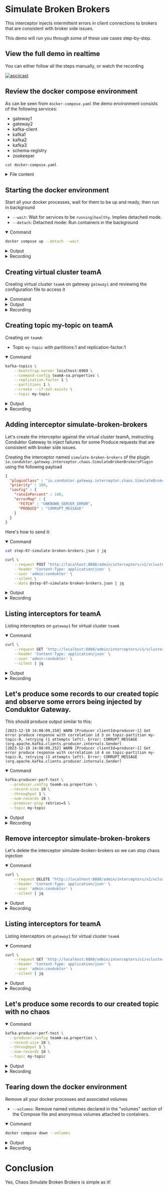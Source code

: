# Simulate Broken Brokers

This interceptor injects intermittent errors in client connections to brokers that are consistent with broker side issues.

This demo will run you through some of these use cases step-by-step.

## View the full demo in realtime




You can either follow all the steps manually, or watch the recording

[![asciicast](https://asciinema.org/a/o1mNOmo1rF0ylY1WjKkZaXm6r.svg)](https://asciinema.org/a/o1mNOmo1rF0ylY1WjKkZaXm6r)

## Review the docker compose environment

As can be seen from `docker-compose.yaml` the demo environment consists of the following services:

* gateway1
* gateway2
* kafka-client
* kafka1
* kafka2
* kafka3
* schema-registry
* zookeeper

```sh
cat docker-compose.yaml
```

<details>
<summary>File content</summary>

```yaml
version: '3.7'
services:
  zookeeper:
    image: confluentinc/cp-zookeeper:latest
    hostname: zookeeper
    container_name: zookeeper
    environment:
      ZOOKEEPER_CLIENT_PORT: 2801
      ZOOKEEPER_TICK_TIME: 2000
    healthcheck:
      test: nc -zv 0.0.0.0 2801 || exit 1
      interval: 5s
      retries: 25
  kafka1:
    hostname: kafka1
    container_name: kafka1
    image: confluentinc/cp-kafka:latest
    ports:
    - 19092:19092
    environment:
      KAFKA_BROKER_ID: 1
      KAFKA_ZOOKEEPER_CONNECT: zookeeper:2801
      KAFKA_LISTENERS: INTERNAL://:9092,EXTERNAL_SAME_HOST://:19092
      KAFKA_ADVERTISED_LISTENERS: INTERNAL://kafka1:9092,EXTERNAL_SAME_HOST://localhost:19092
      KAFKA_LISTENER_SECURITY_PROTOCOL_MAP: INTERNAL:PLAINTEXT,EXTERNAL_SAME_HOST:PLAINTEXT
      KAFKA_INTER_BROKER_LISTENER_NAME: INTERNAL
      KAFKA_GROUP_INITIAL_REBALANCE_DELAY_MS: 0
      KAFKA_LOG4J_LOGGERS: kafka.authorizer.logger=INFO
      KAFKA_LOG4J_ROOT_LOGLEVEL: WARN
      KAFKA_AUTO_CREATE_TOPICS_ENABLE: false
    depends_on:
      zookeeper:
        condition: service_healthy
    healthcheck:
      test: nc -zv kafka1 9092 || exit 1
      interval: 5s
      retries: 25
  kafka2:
    hostname: kafka2
    container_name: kafka2
    image: confluentinc/cp-kafka:latest
    ports:
    - 19093:19093
    environment:
      KAFKA_BROKER_ID: 2
      KAFKA_ZOOKEEPER_CONNECT: zookeeper:2801
      KAFKA_LISTENERS: INTERNAL://:9093,EXTERNAL_SAME_HOST://:19093
      KAFKA_ADVERTISED_LISTENERS: INTERNAL://kafka2:9093,EXTERNAL_SAME_HOST://localhost:19093
      KAFKA_LISTENER_SECURITY_PROTOCOL_MAP: INTERNAL:PLAINTEXT,EXTERNAL_SAME_HOST:PLAINTEXT
      KAFKA_INTER_BROKER_LISTENER_NAME: INTERNAL
      KAFKA_GROUP_INITIAL_REBALANCE_DELAY_MS: 0
      KAFKA_LOG4J_LOGGERS: kafka.authorizer.logger=INFO
      KAFKA_LOG4J_ROOT_LOGLEVEL: WARN
      KAFKA_AUTO_CREATE_TOPICS_ENABLE: false
    depends_on:
      zookeeper:
        condition: service_healthy
    healthcheck:
      test: nc -zv kafka2 9093 || exit 1
      interval: 5s
      retries: 25
  kafka3:
    image: confluentinc/cp-kafka:latest
    hostname: kafka3
    container_name: kafka3
    ports:
    - 19094:19094
    environment:
      KAFKA_BROKER_ID: 3
      KAFKA_ZOOKEEPER_CONNECT: zookeeper:2801
      KAFKA_LISTENERS: INTERNAL://:9094,EXTERNAL_SAME_HOST://:19094
      KAFKA_ADVERTISED_LISTENERS: INTERNAL://kafka3:9094,EXTERNAL_SAME_HOST://localhost:19094
      KAFKA_LISTENER_SECURITY_PROTOCOL_MAP: INTERNAL:PLAINTEXT,EXTERNAL_SAME_HOST:PLAINTEXT
      KAFKA_INTER_BROKER_LISTENER_NAME: INTERNAL
      KAFKA_GROUP_INITIAL_REBALANCE_DELAY_MS: 0
      KAFKA_LOG4J_LOGGERS: kafka.authorizer.logger=INFO
      KAFKA_LOG4J_ROOT_LOGLEVEL: WARN
      KAFKA_AUTO_CREATE_TOPICS_ENABLE: false
    depends_on:
      zookeeper:
        condition: service_healthy
    healthcheck:
      test: nc -zv kafka3 9094 || exit 1
      interval: 5s
      retries: 25
  schema-registry:
    image: confluentinc/cp-schema-registry:latest
    hostname: schema-registry
    container_name: schema-registry
    ports:
    - 8081:8081
    environment:
      SCHEMA_REGISTRY_HOST_NAME: schema-registry
      SCHEMA_REGISTRY_KAFKASTORE_BOOTSTRAP_SERVERS: kafka1:9092,kafka2:9093,kafka3:9094
      SCHEMA_REGISTRY_LOG4J_ROOT_LOGLEVEL: WARN
      SCHEMA_REGISTRY_LISTENERS: http://0.0.0.0:8081
      SCHEMA_REGISTRY_KAFKASTORE_TOPIC: _schemas
      SCHEMA_REGISTRY_SCHEMA_REGISTRY_GROUP_ID: schema-registry
    volumes:
    - type: bind
      source: .
      target: /clientConfig
      read_only: true
    depends_on:
      kafka1:
        condition: service_healthy
      kafka2:
        condition: service_healthy
      kafka3:
        condition: service_healthy
    healthcheck:
      test: nc -zv schema-registry 8081 || exit 1
      interval: 5s
      retries: 25
  gateway1:
    image: conduktor/conduktor-gateway:3.0.0
    hostname: gateway1
    container_name: gateway1
    environment:
      KAFKA_BOOTSTRAP_SERVERS: kafka1:9092,kafka2:9093,kafka3:9094
      GATEWAY_ADVERTISED_HOST: localhost
      GATEWAY_MODE: VCLUSTER
      GATEWAY_SECURITY_PROTOCOL: SASL_PLAINTEXT
      GATEWAY_FEATURE_FLAGS_ANALYTICS: false
    depends_on:
      kafka1:
        condition: service_healthy
      kafka2:
        condition: service_healthy
      kafka3:
        condition: service_healthy
    ports:
    - 6969:6969
    - 6970:6970
    - 6971:6971
    - 8888:8888
    healthcheck:
      test: curl localhost:8888/health
      interval: 5s
      retries: 25
  gateway2:
    image: conduktor/conduktor-gateway:3.0.0
    hostname: gateway2
    container_name: gateway2
    environment:
      KAFKA_BOOTSTRAP_SERVERS: kafka1:9092,kafka2:9093,kafka3:9094
      GATEWAY_ADVERTISED_HOST: localhost
      GATEWAY_MODE: VCLUSTER
      GATEWAY_SECURITY_PROTOCOL: SASL_PLAINTEXT
      GATEWAY_FEATURE_FLAGS_ANALYTICS: false
      GATEWAY_START_PORT: 7969
    depends_on:
      kafka1:
        condition: service_healthy
      kafka2:
        condition: service_healthy
      kafka3:
        condition: service_healthy
    ports:
    - 7969:7969
    - 7970:7970
    - 7971:7971
    - 8889:8888
    healthcheck:
      test: curl localhost:8888/health
      interval: 5s
      retries: 25
  kafka-client:
    image: confluentinc/cp-kafka:latest
    hostname: kafka-client
    container_name: kafka-client
    command: sleep infinity
    volumes:
    - type: bind
      source: .
      target: /clientConfig
      read_only: true
networks:
  demo: null
```

</details>

## Starting the docker environment

Start all your docker processes, wait for them to be up and ready, then run in background

* `--wait`: Wait for services to be `running|healthy`. Implies detached mode.
* `--detach`: Detached mode: Run containers in the background

<details open>
<summary>Command</summary>



```sh
docker compose up --detach --wait
```



</details>
<details>
<summary>Output</summary>

```
 Network chaos-simulate-broken-broker_default  Creating
 Network chaos-simulate-broken-broker_default  Created
 Container zookeeper  Creating
 Container kafka-client  Creating
 Container zookeeper  Created
 Container kafka-client  Created
 Container kafka2  Creating
 Container kafka3  Creating
 Container kafka1  Creating
 Container kafka1  Created
 Container kafka3  Created
 Container kafka2  Created
 Container gateway2  Creating
 Container schema-registry  Creating
 Container gateway1  Creating
 Container gateway2  Created
 Container gateway1  Created
 Container schema-registry  Created
 Container kafka-client  Starting
 Container zookeeper  Starting
 Container zookeeper  Started
 Container zookeeper  Waiting
 Container zookeeper  Waiting
 Container zookeeper  Waiting
 Container kafka-client  Started
 Container zookeeper  Healthy
 Container kafka1  Starting
 Container zookeeper  Healthy
 Container kafka3  Starting
 Container zookeeper  Healthy
 Container kafka2  Starting
 Container kafka3  Started
 Container kafka1  Started
 Container kafka2  Started
 Container kafka3  Waiting
 Container kafka1  Waiting
 Container kafka2  Waiting
 Container kafka2  Waiting
 Container kafka3  Waiting
 Container kafka1  Waiting
 Container kafka2  Waiting
 Container kafka3  Waiting
 Container kafka1  Waiting
 Container kafka3  Healthy
 Container kafka3  Healthy
 Container kafka2  Healthy
 Container kafka2  Healthy
 Container kafka2  Healthy
 Container kafka1  Healthy
 Container kafka1  Healthy
 Container gateway2  Starting
 Container kafka3  Healthy
 Container kafka1  Healthy
 Container gateway1  Starting
 Container schema-registry  Starting
 Container schema-registry  Started
 Container gateway2  Started
 Container gateway1  Started
 Container gateway2  Waiting
 Container kafka-client  Waiting
 Container zookeeper  Waiting
 Container kafka1  Waiting
 Container kafka2  Waiting
 Container kafka3  Waiting
 Container schema-registry  Waiting
 Container gateway1  Waiting
 Container kafka-client  Healthy
 Container kafka1  Healthy
 Container kafka3  Healthy
 Container zookeeper  Healthy
 Container kafka2  Healthy
 Container gateway2  Healthy
 Container schema-registry  Healthy
 Container gateway1  Healthy

```

</details>
<details>
<summary>Recording</summary>

[![asciicast](https://asciinema.org/a/ABbSpgSU4kURCmHWfvyStSRz5.svg)](https://asciinema.org/a/ABbSpgSU4kURCmHWfvyStSRz5)

</details>

## Creating virtual cluster teamA

Creating virtual cluster `teamA` on gateway `gateway1` and reviewing the configuration file to access it

<details>
<summary>Command</summary>



```sh
# Generate virtual cluster teamA with service account sa
token=$(curl \
    --request POST "http://localhost:8888/admin/vclusters/v1/vcluster/teamA/username/sa" \
    --header 'Content-Type: application/json' \
    --user 'admin:conduktor' \
    --silent \
    --data-raw '{"lifeTimeSeconds": 7776000}' | jq -r ".token")

# Create access file
echo  """
bootstrap.servers=localhost:6969
security.protocol=SASL_PLAINTEXT
sasl.mechanism=PLAIN
sasl.jaas.config=org.apache.kafka.common.security.plain.PlainLoginModule required username='sa' password='$token';
""" > teamA-sa.properties

# Review file
cat teamA-sa.properties
```



</details>
<details>
<summary>Output</summary>

```

bootstrap.servers=localhost:6969
security.protocol=SASL_PLAINTEXT
sasl.mechanism=PLAIN
sasl.jaas.config=org.apache.kafka.common.security.plain.PlainLoginModule required username='sa' password='eyJhbGciOiJIUzI1NiJ9.eyJ1c2VybmFtZSI6InNhIiwidmNsdXN0ZXIiOiJ0ZWFtQSIsImV4cCI6MTcyMDQ2OTE4NX0.MzNJ6obH4kQ-q-fcqoCi2IvqmZ6KOzkP7fD75oJ32mc';


```

</details>
<details>
<summary>Recording</summary>

[![asciicast](https://asciinema.org/a/8K7nVRbP5rDJ42eenAdOvk5qu.svg)](https://asciinema.org/a/8K7nVRbP5rDJ42eenAdOvk5qu)

</details>

## Creating topic my-topic on teamA

Creating on `teamA`:

* Topic `my-topic` with partitions:1 and replication-factor:1

<details open>
<summary>Command</summary>



```sh
kafka-topics \
    --bootstrap-server localhost:6969 \
    --command-config teamA-sa.properties \
    --replication-factor 1 \
    --partitions 1 \
    --create --if-not-exists \
    --topic my-topic
```



</details>
<details>
<summary>Output</summary>

```
Created topic my-topic.

```

</details>
<details>
<summary>Recording</summary>

[![asciicast](https://asciinema.org/a/1VWEagSr8l3r9osMMrl1zDMFs.svg)](https://asciinema.org/a/1VWEagSr8l3r9osMMrl1zDMFs)

</details>

## Adding interceptor simulate-broken-brokers

Let's create the interceptor against the virtual cluster teamA, instructing Conduktor Gateway to inject failures for some Produce requests that are consistent with broker side issues.

Creating the interceptor named `simulate-broken-brokers` of the plugin `io.conduktor.gateway.interceptor.chaos.SimulateBrokenBrokersPlugin` using the following payload

```json
{
  "pluginClass" : "io.conduktor.gateway.interceptor.chaos.SimulateBrokenBrokersPlugin",
  "priority" : 100,
  "config" : {
    "rateInPercent" : 100,
    "errorMap" : {
      "FETCH" : "UNKNOWN_SERVER_ERROR",
      "PRODUCE" : "CORRUPT_MESSAGE"
    }
  }
}
```

Here's how to send it:

<details open>
<summary>Command</summary>



```sh
cat step-07-simulate-broken-brokers.json | jq

curl \
    --request POST "http://localhost:8888/admin/interceptors/v1/vcluster/teamA/interceptor/simulate-broken-brokers" \
    --header 'Content-Type: application/json' \
    --user 'admin:conduktor' \
    --silent \
    --data @step-07-simulate-broken-brokers.json | jq
```



</details>
<details>
<summary>Output</summary>

```json
{
  "pluginClass": "io.conduktor.gateway.interceptor.chaos.SimulateBrokenBrokersPlugin",
  "priority": 100,
  "config": {
    "rateInPercent": 100,
    "errorMap": {
      "FETCH": "UNKNOWN_SERVER_ERROR",
      "PRODUCE": "CORRUPT_MESSAGE"
    }
  }
}
{
  "message": "simulate-broken-brokers is created"
}

```

</details>
<details>
<summary>Recording</summary>

[![asciicast](https://asciinema.org/a/dsSdJVeKCFlM5LK35pBF1FEVi.svg)](https://asciinema.org/a/dsSdJVeKCFlM5LK35pBF1FEVi)

</details>

## Listing interceptors for teamA

Listing interceptors on `gateway1` for virtual cluster `teamA`

<details open>
<summary>Command</summary>



```sh
curl \
    --request GET 'http://localhost:8888/admin/interceptors/v1/vcluster/teamA' \
    --header 'Content-Type: application/json' \
    --user 'admin:conduktor' \
    --silent | jq
```



</details>
<details>
<summary>Output</summary>

```json
{
  "interceptors": [
    {
      "name": "simulate-broken-brokers",
      "pluginClass": "io.conduktor.gateway.interceptor.chaos.SimulateBrokenBrokersPlugin",
      "priority": 100,
      "timeoutMs": 9223372036854775807,
      "config": {
        "rateInPercent": 100,
        "errorMap": {
          "FETCH": "UNKNOWN_SERVER_ERROR",
          "PRODUCE": "CORRUPT_MESSAGE"
        }
      }
    }
  ]
}

```

</details>
<details>
<summary>Recording</summary>

[![asciicast](https://asciinema.org/a/SVkFIg1SGgmSJ1LSfwrxpO1Wh.svg)](https://asciinema.org/a/SVkFIg1SGgmSJ1LSfwrxpO1Wh)

</details>

## Let's produce some records to our created topic and observe some errors being injected by Conduktor Gateway.

This should produce output similar to this:

```
[2023-12-19 14:08:09,150] WARN [Producer clientId=producer-1] Got error produce response with correlation id 3 on topic-partition my-topic-0, retrying (1 attempts left). Error: CORRUPT_MESSAGE (org.apache.kafka.clients.producer.internals.Sender)
[2023-12-19 14:08:09,252] WARN [Producer clientId=producer-1] Got error produce response with correlation id 4 on topic-partition my-topic-0, retrying (1 attempts left). Error: CORRUPT_MESSAGE (org.apache.kafka.clients.producer.internals.Sender)
```

<details open>
<summary>Command</summary>



```sh
kafka-producer-perf-test \
  --producer.config teamA-sa.properties \
  --record-size 10 \
  --throughput 1 \
  --num-records 10 \
  --producer-prop retries=5 \
  --topic my-topic
```



</details>
<details>
<summary>Output</summary>

```
[2024-04-10 00:06:28,616] WARN [Producer clientId=perf-producer-client] Got error produce response with correlation id 5 on topic-partition my-topic-0, retrying (4 attempts left). Error: CORRUPT_MESSAGE (org.apache.kafka.clients.producer.internals.Sender)
[2024-04-10 00:06:28,734] WARN [Producer clientId=perf-producer-client] Got error produce response with correlation id 6 on topic-partition my-topic-0, retrying (3 attempts left). Error: CORRUPT_MESSAGE (org.apache.kafka.clients.producer.internals.Sender)
[2024-04-10 00:06:28,957] WARN [Producer clientId=perf-producer-client] Got error produce response with correlation id 7 on topic-partition my-topic-0, retrying (2 attempts left). Error: CORRUPT_MESSAGE (org.apache.kafka.clients.producer.internals.Sender)
[2024-04-10 00:06:29,414] WARN [Producer clientId=perf-producer-client] Got error produce response with correlation id 8 on topic-partition my-topic-0, retrying (1 attempts left). Error: CORRUPT_MESSAGE (org.apache.kafka.clients.producer.internals.Sender)
[2024-04-10 00:06:30,171] WARN [Producer clientId=perf-producer-client] Got error produce response with correlation id 9 on topic-partition my-topic-0, retrying (0 attempts left). Error: CORRUPT_MESSAGE (org.apache.kafka.clients.producer.internals.Sender)
[2024-04-10 00:06:30,171] WARN [Producer clientId=perf-producer-client] Got error produce response with correlation id 10 on topic-partition my-topic-0, retrying (4 attempts left). Error: CORRUPT_MESSAGE (org.apache.kafka.clients.producer.internals.Sender)
org.apache.kafka.common.errors.CorruptRecordException: This message has failed its CRC checksum, exceeds the valid size, has a null key for a compacted topic, or is otherwise corrupt.
org.apache.kafka.common.errors.CorruptRecordException: This message has failed its CRC checksum, exceeds the valid size, has a null key for a compacted topic, or is otherwise corrupt.
[2024-04-10 00:06:31,102] WARN [Producer clientId=perf-producer-client] Got error produce response with correlation id 12 on topic-partition my-topic-0, retrying (3 attempts left). Error: CORRUPT_MESSAGE (org.apache.kafka.clients.producer.internals.Sender)
[2024-04-10 00:06:31,102] WARN [Producer clientId=perf-producer-client] Got error produce response with correlation id 13 on topic-partition my-topic-0, retrying (4 attempts left). Error: CORRUPT_MESSAGE (org.apache.kafka.clients.producer.internals.Sender)
[2024-04-10 00:06:31,339] WARN [Producer clientId=perf-producer-client] Got error produce response with correlation id 14 on topic-partition my-topic-0, retrying (2 attempts left). Error: CORRUPT_MESSAGE (org.apache.kafka.clients.producer.internals.Sender)
[2024-04-10 00:06:31,780] WARN [Producer clientId=perf-producer-client] Got error produce response with correlation id 15 on topic-partition my-topic-0, retrying (1 attempts left). Error: CORRUPT_MESSAGE (org.apache.kafka.clients.producer.internals.Sender)
[2024-04-10 00:06:32,660] WARN [Producer clientId=perf-producer-client] Got error produce response with correlation id 16 on topic-partition my-topic-0, retrying (0 attempts left). Error: CORRUPT_MESSAGE (org.apache.kafka.clients.producer.internals.Sender)
org.apache.kafka.common.errors.CorruptRecordException: This message has failed its CRC checksum, exceeds the valid size, has a null key for a compacted topic, or is otherwise corrupt.
[2024-04-10 00:06:33,681] WARN [Producer clientId=perf-producer-client] Got error produce response with correlation id 18 on topic-partition my-topic-0, retrying (3 attempts left). Error: CORRUPT_MESSAGE (org.apache.kafka.clients.producer.internals.Sender)
[2024-04-10 00:06:33,682] WARN [Producer clientId=perf-producer-client] Got error produce response with correlation id 19 on topic-partition my-topic-0, retrying (4 attempts left). Error: CORRUPT_MESSAGE (org.apache.kafka.clients.producer.internals.Sender)
[2024-04-10 00:06:33,920] WARN [Producer clientId=perf-producer-client] Got error produce response with correlation id 20 on topic-partition my-topic-0, retrying (2 attempts left). Error: CORRUPT_MESSAGE (org.apache.kafka.clients.producer.internals.Sender)
[2024-04-10 00:06:34,379] WARN [Producer clientId=perf-producer-client] Got error produce response with correlation id 21 on topic-partition my-topic-0, retrying (1 attempts left). Error: CORRUPT_MESSAGE (org.apache.kafka.clients.producer.internals.Sender)
[2024-04-10 00:06:35,250] WARN [Producer clientId=perf-producer-client] Got error produce response with correlation id 22 on topic-partition my-topic-0, retrying (0 attempts left). Error: CORRUPT_MESSAGE (org.apache.kafka.clients.producer.internals.Sender)
org.apache.kafka.common.errors.CorruptRecordException: This message has failed its CRC checksum, exceeds the valid size, has a null key for a compacted topic, or is otherwise corrupt.
[2024-04-10 00:06:36,283] WARN [Producer clientId=perf-producer-client] Got error produce response with correlation id 24 on topic-partition my-topic-0, retrying (3 attempts left). Error: CORRUPT_MESSAGE (org.apache.kafka.clients.producer.internals.Sender)
[2024-04-10 00:06:36,284] WARN [Producer clientId=perf-producer-client] Got error produce response with correlation id 25 on topic-partition my-topic-0, retrying (4 attempts left). Error: CORRUPT_MESSAGE (org.apache.kafka.clients.producer.internals.Sender)
[2024-04-10 00:06:36,539] WARN [Producer clientId=perf-producer-client] Got error produce response with correlation id 26 on topic-partition my-topic-0, retrying (2 attempts left). Error: CORRUPT_MESSAGE (org.apache.kafka.clients.producer.internals.Sender)
[2024-04-10 00:06:36,982] WARN [Producer clientId=perf-producer-client] Got error produce response with correlation id 27 on topic-partition my-topic-0, retrying (1 attempts left). Error: CORRUPT_MESSAGE (org.apache.kafka.clients.producer.internals.Sender)
[2024-04-10 00:06:37,911] WARN [Producer clientId=perf-producer-client] Got error produce response with correlation id 28 on topic-partition my-topic-0, retrying (0 attempts left). Error: CORRUPT_MESSAGE (org.apache.kafka.clients.producer.internals.Sender)
org.apache.kafka.common.errors.CorruptRecordException: This message has failed its CRC checksum, exceeds the valid size, has a null key for a compacted topic, or is otherwise corrupt.
org.apache.kafka.common.errors.CorruptRecordException: This message has failed its CRC checksum, exceeds the valid size, has a null key for a compacted topic, or is otherwise corrupt.
org.apache.kafka.common.errors.CorruptRecordException: This message has failed its CRC checksum, exceeds the valid size, has a null key for a compacted topic, or is otherwise corrupt.
[2024-04-10 00:06:38,939] WARN [Producer clientId=perf-producer-client] Got error produce response with correlation id 30 on topic-partition my-topic-0, retrying (3 attempts left). Error: CORRUPT_MESSAGE (org.apache.kafka.clients.producer.internals.Sender)
[2024-04-10 00:06:38,941] WARN [Producer clientId=perf-producer-client] Got error produce response with correlation id 31 on topic-partition my-topic-0, retrying (4 attempts left). Error: CORRUPT_MESSAGE (org.apache.kafka.clients.producer.internals.Sender)
[2024-04-10 00:06:39,161] WARN [Producer clientId=perf-producer-client] Got error produce response with correlation id 32 on topic-partition my-topic-0, retrying (2 attempts left). Error: CORRUPT_MESSAGE (org.apache.kafka.clients.producer.internals.Sender)
[2024-04-10 00:06:39,618] WARN [Producer clientId=perf-producer-client] Got error produce response with correlation id 33 on topic-partition my-topic-0, retrying (1 attempts left). Error: CORRUPT_MESSAGE (org.apache.kafka.clients.producer.internals.Sender)
[2024-04-10 00:06:40,483] WARN [Producer clientId=perf-producer-client] Got error produce response with correlation id 34 on topic-partition my-topic-0, retrying (0 attempts left). Error: CORRUPT_MESSAGE (org.apache.kafka.clients.producer.internals.Sender)
org.apache.kafka.common.errors.CorruptRecordException: This message has failed its CRC checksum, exceeds the valid size, has a null key for a compacted topic, or is otherwise corrupt.
org.apache.kafka.common.errors.CorruptRecordException: This message has failed its CRC checksum, exceeds the valid size, has a null key for a compacted topic, or is otherwise corrupt.
[2024-04-10 00:06:41,519] WARN [Producer clientId=perf-producer-client] Got error produce response with correlation id 36 on topic-partition my-topic-0, retrying (3 attempts left). Error: CORRUPT_MESSAGE (org.apache.kafka.clients.producer.internals.Sender)
[2024-04-10 00:06:41,764] WARN [Producer clientId=perf-producer-client] Got error produce response with correlation id 37 on topic-partition my-topic-0, retrying (2 attempts left). Error: CORRUPT_MESSAGE (org.apache.kafka.clients.producer.internals.Sender)
[2024-04-10 00:06:42,221] WARN [Producer clientId=perf-producer-client] Got error produce response with correlation id 38 on topic-partition my-topic-0, retrying (1 attempts left). Error: CORRUPT_MESSAGE (org.apache.kafka.clients.producer.internals.Sender)
[2024-04-10 00:06:43,107] WARN [Producer clientId=perf-producer-client] Got error produce response with correlation id 39 on topic-partition my-topic-0, retrying (0 attempts left). Error: CORRUPT_MESSAGE (org.apache.kafka.clients.producer.internals.Sender)
org.apache.kafka.common.errors.CorruptRecordException: This message has failed its CRC checksum, exceeds the valid size, has a null key for a compacted topic, or is otherwise corrupt.
0 records sent, 0,000000 records/sec (0,00 MB/sec), NaN ms avg latency, 0,00 ms max latency, 0 ms 50th, 0 ms 95th, 0 ms 99th, 0 ms 99.9th.

```

</details>
<details>
<summary>Recording</summary>

[![asciicast](https://asciinema.org/a/7FPaRV9wMb2My10E0XCtd1fas.svg)](https://asciinema.org/a/7FPaRV9wMb2My10E0XCtd1fas)

</details>

## Remove interceptor simulate-broken-brokers

Let's delete the interceptor simulate-broken-brokers so we can stop chaos injection

<details open>
<summary>Command</summary>



```sh
curl \
    --request DELETE "http://localhost:8888/admin/interceptors/v1/vcluster/teamA/interceptor/simulate-broken-brokers" \
    --header 'Content-Type: application/json' \
    --user 'admin:conduktor' \
    --silent | jq
```



</details>
<details>
<summary>Output</summary>

```json

```

</details>
<details>
<summary>Recording</summary>

[![asciicast](https://asciinema.org/a/roF0AKtMphazd9d1h0pB7dAqH.svg)](https://asciinema.org/a/roF0AKtMphazd9d1h0pB7dAqH)

</details>

## Listing interceptors for teamA

Listing interceptors on `gateway1` for virtual cluster `teamA`

<details open>
<summary>Command</summary>



```sh
curl \
    --request GET 'http://localhost:8888/admin/interceptors/v1/vcluster/teamA' \
    --header 'Content-Type: application/json' \
    --user 'admin:conduktor' \
    --silent | jq
```



</details>
<details>
<summary>Output</summary>

```json
{
  "interceptors": []
}

```

</details>
<details>
<summary>Recording</summary>

[![asciicast](https://asciinema.org/a/IRRg9CCkswIqcdjpYlnrWEjga.svg)](https://asciinema.org/a/IRRg9CCkswIqcdjpYlnrWEjga)

</details>

## Let's produce some records to our created topic with no chaos



<details open>
<summary>Command</summary>



```sh
kafka-producer-perf-test \
  --producer.config teamA-sa.properties \
  --record-size 10 \
  --throughput 1 \
  --num-records 10 \
  --topic my-topic
```



</details>
<details>
<summary>Output</summary>

```
7 records sent, 1,3 records/sec (0,00 MB/sec), 56,7 ms avg latency, 259,0 ms max latency.
10 records sent, 1,077702 records/sec (0,00 MB/sec), 43,60 ms avg latency, 259,00 ms max latency, 18 ms 50th, 259 ms 95th, 259 ms 99th, 259 ms 99.9th.

```

</details>
<details>
<summary>Recording</summary>

[![asciicast](https://asciinema.org/a/yZtitt2oGX44FX8prmNlYyOQY.svg)](https://asciinema.org/a/yZtitt2oGX44FX8prmNlYyOQY)

</details>

## Tearing down the docker environment

Remove all your docker processes and associated volumes

* `--volumes`: Remove named volumes declared in the "volumes" section of the Compose file and anonymous volumes attached to containers.

<details open>
<summary>Command</summary>



```sh
docker compose down --volumes
```



</details>
<details>
<summary>Output</summary>

```
 Container kafka-client  Stopping
 Container schema-registry  Stopping
 Container gateway1  Stopping
 Container gateway2  Stopping
 Container gateway1  Stopped
 Container gateway1  Removing
 Container gateway1  Removed
 Container gateway2  Stopped
 Container gateway2  Removing
 Container gateway2  Removed
 Container schema-registry  Stopped
 Container schema-registry  Removing
 Container schema-registry  Removed
 Container kafka1  Stopping
 Container kafka2  Stopping
 Container kafka3  Stopping
 Container kafka3  Stopped
 Container kafka3  Removing
 Container kafka3  Removed
 Container kafka1  Stopped
 Container kafka1  Removing
 Container kafka1  Removed
 Container kafka-client  Stopped
 Container kafka-client  Removing
 Container kafka-client  Removed
 Container kafka2  Stopped
 Container kafka2  Removing
 Container kafka2  Removed
 Container zookeeper  Stopping
 Container zookeeper  Stopped
 Container zookeeper  Removing
 Container zookeeper  Removed
 Network chaos-simulate-broken-broker_default  Removing
 Network chaos-simulate-broken-broker_default  Removed

```

</details>
<details>
<summary>Recording</summary>

[![asciicast](https://asciinema.org/a/l9T5usIyKUlcX89eIryHtfvN3.svg)](https://asciinema.org/a/l9T5usIyKUlcX89eIryHtfvN3)

</details>

# Conclusion

Yes, Chaos Simulate Broken Brokers is simple as it!

